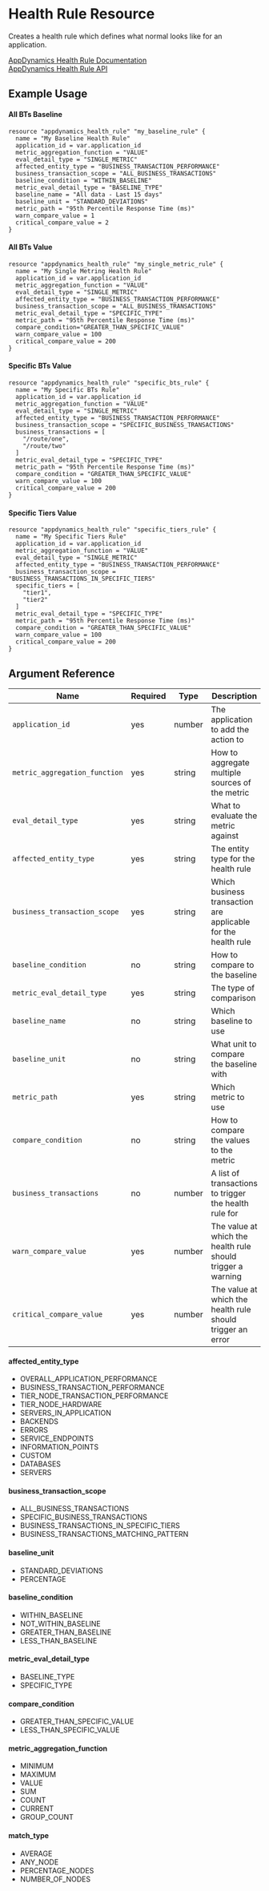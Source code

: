 # Health Rule Resource

Creates a health rule which defines what normal looks like for an application.

[AppDynamics Health Rule Documentation](https://docs.appdynamics.com/display/PRO45/Health+Rules)  
[AppDynamics Health Rule API](https://docs.appdynamics.com/display/PRO45/Health+Rule+API)

## Example Usage

#### All BTs Baseline 
```hcl
resource "appdynamics_health_rule" "my_baseline_rule" {
  name = "My Baseline Health Rule"
  application_id = var.application_id
  metric_aggregation_function = "VALUE"
  eval_detail_type = "SINGLE_METRIC"
  affected_entity_type = "BUSINESS_TRANSACTION_PERFORMANCE"
  business_transaction_scope = "ALL_BUSINESS_TRANSACTIONS"
  baseline_condition = "WITHIN_BASELINE"
  metric_eval_detail_type = "BASELINE_TYPE"
  baseline_name = "All data - Last 15 days"
  baseline_unit = "STANDARD_DEVIATIONS"
  metric_path = "95th Percentile Response Time (ms)"
  warn_compare_value = 1
  critical_compare_value = 2
}
```

#### All BTs Value
```hcl
resource "appdynamics_health_rule" "my_single_metric_rule" {
  name = "My Single Metring Health Rule"
  application_id = var.application_id
  metric_aggregation_function = "VALUE"
  eval_detail_type = "SINGLE_METRIC"
  affected_entity_type = "BUSINESS_TRANSACTION_PERFORMANCE"
  business_transaction_scope = "ALL_BUSINESS_TRANSACTIONS"
  metric_eval_detail_type = "SPECIFIC_TYPE"
  metric_path = "95th Percentile Response Time (ms)"
  compare_condition="GREATER_THAN_SPECIFIC_VALUE"
  warn_compare_value = 100
  critical_compare_value = 200
}
```

#### Specific BTs Value
```hcl
resource "appdynamics_health_rule" "specific_bts_rule" {
  name = "My Specific BTs Rule"
  application_id = var.application_id
  metric_aggregation_function = "VALUE"
  eval_detail_type = "SINGLE_METRIC"
  affected_entity_type = "BUSINESS_TRANSACTION_PERFORMANCE"
  business_transaction_scope = "SPECIFIC_BUSINESS_TRANSACTIONS"
  business_transactions = [
    "/route/one",
    "/route/two"
  ]
  metric_eval_detail_type = "SPECIFIC_TYPE"
  metric_path = "95th Percentile Response Time (ms)"
  compare_condition = "GREATER_THAN_SPECIFIC_VALUE"
  warn_compare_value = 100
  critical_compare_value = 200
}
```

#### Specific Tiers Value
```hcl
resource "appdynamics_health_rule" "specific_tiers_rule" {
  name = "My Specific Tiers Rule"
  application_id = var.application_id
  metric_aggregation_function = "VALUE"
  eval_detail_type = "SINGLE_METRIC"
  affected_entity_type = "BUSINESS_TRANSACTION_PERFORMANCE"
  business_transaction_scope = "BUSINESS_TRANSACTIONS_IN_SPECIFIC_TIERS"
  specific_tiers = [
    "tier1",
    "tier2"
  ]
  metric_eval_detail_type = "SPECIFIC_TYPE"
  metric_path = "95th Percentile Response Time (ms)"
  compare_condition = "GREATER_THAN_SPECIFIC_VALUE"
  warn_compare_value = 100
  critical_compare_value = 200
}
```

## Argument Reference

|Name|Required|Type|Description|Example|
|----|--------|----|-----------|-------|
|`application_id`|yes|number|The application to add the action to|`32423`|
|`metric_aggregation_function`|yes|string|How to aggregate multiple sources of the metric|`"VALUE"`|
|`eval_detail_type`|yes|string|What to evaluate the metric against|`"SINGLE_METRIC"`|
|`affected_entity_type`|yes|string|The entity type for the health rule|`"OVERALL_APPLICATION_PERFORMANCE"`|
|`business_transaction_scope`|yes|string|Which business transaction are applicable for the health rule|`"ALL_BUSINESS_TRANSACTIONS"`|
|`baseline_condition`|no|string|How to compare to the baseline|`"WITHIN_BASELINE"`|
|`metric_eval_detail_type`|yes|string|The type of comparison|`"BASELINE_TYPE"`|
|`baseline_name`|no|string|Which baseline to use|`"All data - Last 15 days"`|
|`baseline_unit`|no|string|What unit to compare the baseline with|`"PERCENTAGE"`|
|`metric_path`|yes|string|Which metric to use|`"95th Percentile Response Time (ms)"`|
|`compare_condition`|no|string|How to compare the values to the metric|`"GREATER_THAN_SPECIFIC_VALUE"`|
|`business_transactions`|no|number|A list of transactions to trigger the health rule for|`["/endpoint"]`|
|`warn_compare_value`|yes|number|The value at which the health rule should trigger a warning|`1`|
|`critical_compare_value`|yes|number|The value at which the health rule should trigger an error|`2`|


#### affected_entity_type
- OVERALL_APPLICATION_PERFORMANCE
- BUSINESS_TRANSACTION_PERFORMANCE
- TIER_NODE_TRANSACTION_PERFORMANCE
- TIER_NODE_HARDWARE
- SERVERS_IN_APPLICATION
- BACKENDS
- ERRORS
- SERVICE_ENDPOINTS
- INFORMATION_POINTS
- CUSTOM
- DATABASES
- SERVERS

#### business_transaction_scope
- ALL_BUSINESS_TRANSACTIONS
- SPECIFIC_BUSINESS_TRANSACTIONS
- BUSINESS_TRANSACTIONS_IN_SPECIFIC_TIERS
- BUSINESS_TRANSACTIONS_MATCHING_PATTERN

#### baseline_unit
- STANDARD_DEVIATIONS
- PERCENTAGE

#### baseline_condition
- WITHIN_BASELINE
- NOT_WITHIN_BASELINE
- GREATER_THAN_BASELINE
- LESS_THAN_BASELINE

#### metric_eval_detail_type
- BASELINE_TYPE
- SPECIFIC_TYPE

#### compare_condition
- GREATER_THAN_SPECIFIC_VALUE
- LESS_THAN_SPECIFIC_VALUE

#### metric_aggregation_function
- MINIMUM
- MAXIMUM
- VALUE
- SUM
- COUNT
- CURRENT
- GROUP_COUNT

#### match_type
- AVERAGE
- ANY_NODE
- PERCENTAGE_NODES
- NUMBER_OF_NODES
